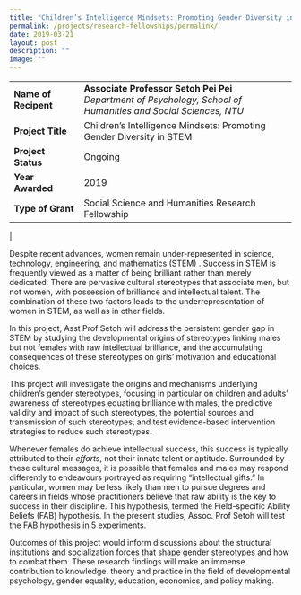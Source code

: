 ```yaml
---
title: "Children’s Intelligence Mindsets: Promoting Gender Diversity in STEM"
permalink: /projects/research-fellowships/permalink/
date: 2019-03-21
layout: post
description: ""
image: ""
---
```

|  |  |
|---|---|
| **Name of Recipent** | **Associate Professor Setoh Pei Pei**<br>_Department of Psychology, School of Humanities and Social Sciences, NTU_ |
| **Project Title** | Children’s Intelligence Mindsets: Promoting Gender Diversity in STEM |
| **Project Status** | Ongoing |
| **Year Awarded** | 2019 |
| **Type of Grant** | Social Science and Humanities Research Fellowship |
|

Despite recent advances, women remain under-represented in science, technology, engineering, and mathematics (STEM) . Success in STEM is frequently viewed as a matter of being brilliant rather than merely dedicated. There are pervasive cultural stereotypes that associate men, but not women, with possession of brilliance and intellectual talent. The combination of these two factors leads to the underrepresentation of women in STEM, as well as in other fields.

In this project, Asst Prof Setoh will address the persistent gender gap in STEM by studying the developmental origins of stereotypes linking males but not females with raw intellectual brilliance, and the accumulating consequences of these stereotypes on girls’ motivation and educational choices.

This project will investigate the origins and mechanisms underlying children’s gender stereotypes, focusing in particular on children and adults’ awareness of stereotypes equating brilliance with males, the predictive validity and impact of such stereotypes, the potential sources and transmission of such stereotypes, and test evidence-based intervention strategies to reduce such stereotypes.

Whenever females do achieve intellectual success, this success is typically attributed to their _efforts_, not their innate talent or aptitude. Surrounded by these cultural messages, it is possible that females and males may respond differently to endeavours portrayed as requiring “intellectual gifts.” In particular, women may be less likely than men to pursue degrees and careers in fields whose practitioners believe that raw ability is the key to success in their discipline. This hypothesis, termed the Field-specific Ability Beliefs (FAB) hypothesis. In the present studies, Assoc. Prof Setoh will test the FAB hypothesis in 5 experiments.

Outcomes of this project would inform discussions about the structural institutions and socialization forces that shape gender stereotypes and how to combat them. These research findings will make an immense contribution to knowledge, theory and practice in the field of developmental psychology, gender equality, education, economics, and policy making.